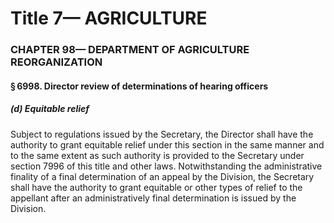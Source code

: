 
# Title 7— AGRICULTURE
### CHAPTER 98— DEPARTMENT OF AGRICULTURE REORGANIZATION
#### § 6998. Director review of determinations of hearing officers
##### (d) Equitable relief

Subject to regulations issued by the Secretary, the Director shall have the authority to grant equitable relief under this section in the same manner and to the same extent as such authority is provided to the Secretary under section 7996 of this title and other laws. Notwithstanding the administrative finality of a final determination of an appeal by the Division, the Secretary shall have the authority to grant equitable or other types of relief to the appellant after an administratively final determination is issued by the Division.
